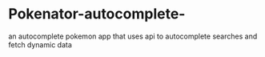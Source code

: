 # Pokenator-autocomplete-
an autocomplete pokemon app that uses api to autocomplete searches and fetch dynamic data
